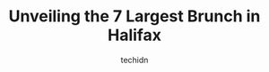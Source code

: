 ---
layout: ampstory
image: https://i0.wp.com/www.auto.or.id/wp-content/uploads/2023/06/cora-breakfast-and-lunch-0-halifax-1686324239.jpeg?resize=640,853
author: techidn
featured: false
description: Halifax, Nova Scotia, Canada is a haven for Brunch enthusiasts, boasting an impressive array of 7 top-notch establishments. Whether youre a seasoned connoisseur or simply curious to explore
title: Unveiling the 7 Largest Brunch in Halifax
cover:
   title: Unveiling the 7 Largest Brunch in Halifax
   subtitle: AUTO.OR.ID
   background: https://www.auto.or.id/wp-content/uploads/2023/06/cora-breakfast-and-lunch-0-halifax-1686324239.jpeg

pages: 
 - layout: thirds
   top: <h1>#1 Ardmore Tea Room</h1>
   bottom: "<p>We went here at 9am, and the place was packed. We waited for 5 minutes and got seated. WORTH THE WAIT. Amazing food and very friendly staff. The food came out in a flash </p>"
   background: https://www.auto.or.id/wp-content/uploads/2023/06/cora-breakfast-and-lunch-1-halifax-1686324241.jpeg
   backgroundblur: true
 - layout: thirds
   top: <h1>#2 Armview Restaurant & Lounge</h1>
   bottom: "<p>7156 Chebucto Rd, Halifax, NS B3L 1N4, Canada</p>"
   background: https://www.auto.or.id/wp-content/uploads/2023/06/cora-breakfast-and-lunch-2-halifax-1686324242.jpeg
   cta:
      link: https://www.auto.or.id/unveiling-the-7-largest-brunch-in-halifax/
      text: Unveiling the 7 Largest Brunch in Halifax
 - layout: thirds
   top: <h1>#3 Black Sheep Restaurant</h1>
   bottom: "<p>1496 Lower Water St BH-204, Halifax, NS B3J 1R9, Canada</p>"
   background: https://images.unsplash.com/photo-1536700503339-1e4b06520771?ixlib=rb-4.0.3&ixid=MnwxMjA3fDB8MHxwaG90by1wYWdlfHx8fGVufDB8fHx8&auto=format&fit=crop&w=640&h=853&q=80
   cta:
      link: https://www.auto.or.id/unveiling-the-7-largest-brunch-in-halifax/
      text: Unveiling the 7 Largest Brunch in Halifax
 - layout: thirds
   top: <h1>#4 Cora Breakfast and Lunch</h1>
   bottom: "<p>277 Lacewood Dr, Halifax, NS B3M 3Y7, Canada</p>"
   background: https://images.unsplash.com/photo-1627667928346-5fc86d099a5c?ixlib=rb-4.0.3&ixid=MnwxMjA3fDB8MHxwaG90by1wYWdlfHx8fGVufDB8fHx8&auto=format&fit=crop&w=640&h=853&q=80
   cta:
      link: https://www.auto.or.id/unveiling-the-7-largest-brunch-in-halifax/
      text: Unveiling the 7 Largest Brunch in Halifax
 - layout: thirds
   top: <h1>#5 Marys Place Cafe II</h1>
   bottom: "<p>5982 Spring Garden Rd, Halifax, NS B3H 1Y7, Canada</p>"
   background: https://images.unsplash.com/photo-1568616389075-7ec27e747c9a?ixlib=rb-4.0.3&ixid=MnwxMjA3fDB8MHxwaG90by1wYWdlfHx8fGVufDB8fHx8&auto=format&fit=crop&w=640&h=853&q=80
   cta:
      link: https://www.auto.or.id/unveiling-the-7-largest-brunch-in-halifax/
      text: Unveiling the 7 Largest Brunch in Halifax
 - layout: thirds
   top: <h1>#6 Elles Bistro</h1>
   bottom: "<p>1678 Barrington St, Halifax, NS B3J 2A2, Canada</p>"
   background: https://images.unsplash.com/photo-1603224683825-22b15546560d?ixlib=rb-4.0.3&ixid=MnwxMjA3fDB8MHxwaG90by1wYWdlfHx8fGVufDB8fHx8&auto=format&fit=crop&w=640&h=853&q=80
   cta:
      link: https://www.auto.or.id/unveiling-the-7-largest-brunch-in-halifax/
      text: Unveiling the 7 Largest Brunch in Halifax
 - layout: thirds
   top: <h1>#7 Cora</h1>
   bottom: "<p>1535 Dresden Row, Halifax, NS B3J 3T1, Canada</p>"
   background: https://images.unsplash.com/photo-1522120177514-2b16ebe5634d?ixlib=rb-4.0.3&ixid=MnwxMjA3fDB8MHxwaG90by1wYWdlfHx8fGVufDB8fHx8&auto=format&fit=crop&w=640&h=853&q=80
   cta:
      link: https://www.auto.or.id/unveiling-the-7-largest-brunch-in-halifax/
      text: Unveiling the 7 Largest Brunch in Halifax
 - layout: thirds
   middle: Continue reading...
   background: https://images.unsplash.com/photo-1494363247633-927487612591?ixlib=rb-4.0.3&ixid=MnwxMjA3fDB8MHxwaG90by1wYWdlfHx8fGVufDB8fHx8&auto=format&fit=crop&w=640&h=853&q=80
   cta:
      link: https://www.auto.or.id/unveiling-the-7-largest-brunch-in-halifax/
      text: Unveiling the 7 Largest Brunch in Halifax

---